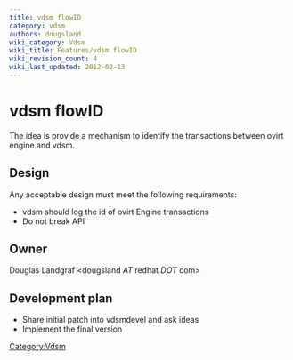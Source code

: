 ```yaml
---
title: vdsm flowID
category: vdsm
authors: dougsland
wiki_category: Vdsm
wiki_title: Features/vdsm flowID
wiki_revision_count: 4
wiki_last_updated: 2012-02-13
---
```


# vdsm flowID

The idea is provide a mechanism to identify the transactions between ovirt engine and vdsm.

## Design

Any acceptable design must meet the following requirements:

*   vdsm should log the id of ovirt Engine transactions
*   Do not break API

## Owner

Douglas Landgraf <dougsland *AT* redhat *DOT* com>

## Development plan

*   Share initial patch into vdsmdevel and ask ideas
*   Implement the final version

<Category:Vdsm>
